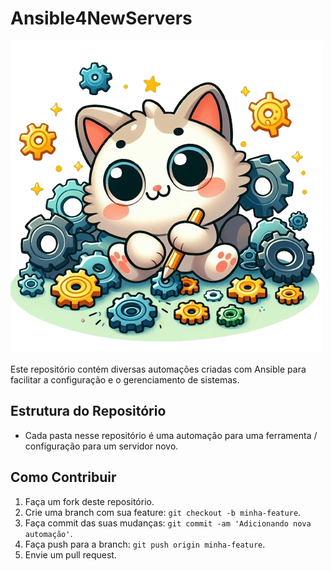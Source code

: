 # Ansible4NewServers

![Logo](https://raw.githubusercontent.com/GabrielDSant/Ansible4NewServers/main/assets4repo/logo.png)

Este repositório contém diversas automações criadas com Ansible para facilitar a configuração e o gerenciamento de sistemas.

## Estrutura do Repositório

- Cada pasta nesse repositório é uma automação para uma ferramenta / configuração para um servidor novo.

## Como Contribuir

1. Faça um fork deste repositório.
2. Crie uma branch com sua feature: `git checkout -b minha-feature`.
3. Faça commit das suas mudanças: `git commit -am 'Adicionando nova automação'`.
4. Faça push para a branch: `git push origin minha-feature`.
5. Envie um pull request.